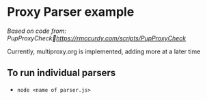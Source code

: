 # Proxy Parser example

*Based on code from: PupProxyCheckhttps://rmccurdy.com/scripts/PupProxyCheck*

Currently, multiproxy.org is implemented, adding more at a later time

## To run individual parsers
+ `node <name of parser.js>`
